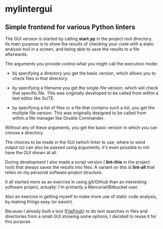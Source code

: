 # mylintergui

## Simple frontend for various Python linters

The GUI version is started by calling **start.py** in the project root directory.
Its main purpose is to show the results of checking your code with a static analysis tool in a screen,
and being able to save the results to a file afterwards.

The arguments you provide control what you might call the execution mode:

- bij specifying a directory you get the basic version, which allows you to check files in that directory.

- by specifying a filename you get the single-file version, which will check that specific file.
  This was originally developed to be called from within a text editor like SciTE.

- by specifying a list of files or a file that contains such a list, you get the multiple file version.
  This was originally designed to be called from within a file manager like Double Commander.

Without any of these arguments, you get the basic version in which you can choose a directory.

The choices to be made in the GUI (which linter to use, where to send output to) can also be passed
using arguments, it's even possible to not have the GUI shown at all.

During development I also made a script version ( **lint-this**  in the project root) that always
saves the results into files.
A variant on this is **lint-all** that relies on my personal software project structure.

It all started more as an exercise in using git/Github than an interesting software project, actually: I'm primarily
a Mercurial/Bitbucket user.

Also an exercise in getting myself to make more use of static code analysis, by making things
easy (or eas*ier*).

Because I already built a tool ([FileFindr](https://bitbucket.org/avisser/filefindr)) to do text
searches in files and directories from a small GUI
showing some options, I decided to reuse it for this purpose.
